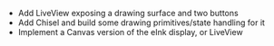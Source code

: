 - Add LiveView exposing a drawing surface and two buttons
- Add Chisel and build some drawing primitives/state handling for it
- Implement a Canvas version of the eInk display, or LiveView
